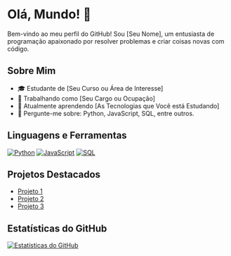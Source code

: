 # Olá, Mundo! 👋

Bem-vindo ao meu perfil do GitHub! Sou [Seu Nome], um entusiasta de programação apaixonado por resolver problemas e criar coisas novas com código.

## Sobre Mim

- 🎓 Estudante de [Seu Curso ou Área de Interesse]
- 💼 Trabalhando como [Seu Cargo ou Ocupação]
- 🌱 Atualmente aprendendo [As Tecnologias que Você está Estudando]
- 💬 Pergunte-me sobre: Python, JavaScript, SQL, entre outros.

## Linguagens e Ferramentas

[![Python](https://img.shields.io/badge/-Python-3776AB?style=flat&logo=python&logoColor=white)](https://www.python.org/)
[![JavaScript](https://img.shields.io/badge/-JavaScript-F7DF1E?style=flat&logo=javascript&logoColor=black)](https://developer.mozilla.org/en-US/docs/Web/JavaScript)
[![SQL](https://img.shields.io/badge/-SQL-4479A1?style=flat&logo=postgresql&logoColor=white)](https://www.postgresql.org/)

## Projetos Destacados

- [Projeto 1](link_para_o_projeto)
- [Projeto 2](link_para_o_projeto)
- [Projeto 3](link_para_o_projeto)

## Estatísticas do GitHub

[![Estatísticas do GitHub](https://github-readme-stats.vercel.app/api?username=seu_usuario&show_icons=true&theme=radical)](https://github.com/anuraghazra/github-readme-stats)
